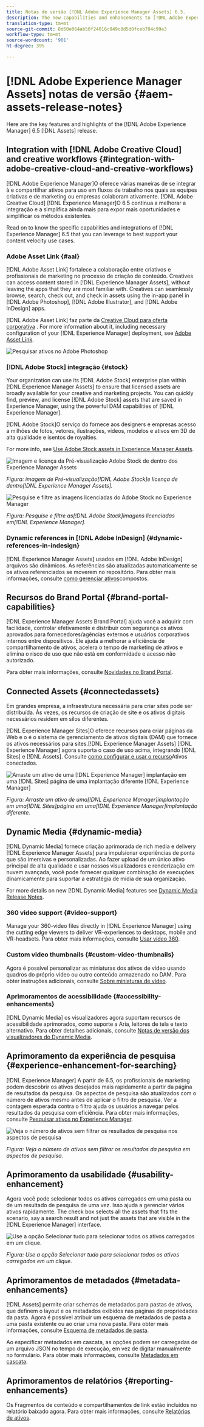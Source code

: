 ```yaml
---
title: Notas de versão [!DNL Adobe Experience Manager Assets] 6.5.
description: The new capabilities and enhancements to [!DNL Adobe Experience Manager] 6.5 [!DNL Assets].
translation-type: tm+mt
source-git-commit: 8d60e064ab50f24016c049c8d5d0fceb784c99a3
workflow-type: tm+mt
source-wordcount: '901'
ht-degree: 39%

---
```



# [!DNL Adobe Experience Manager Assets] notas de versão {#aem-assets-release-notes}

Here are the key features and highlights of the [!DNL Adobe Experience Manager] 6.5 [!DNL Assets] release.

## Integration with [!DNL Adobe Creative Cloud] and creative workflows {#integration-with-adobe-creative-cloud-and-creative-workflows}

[!DNL Adobe Experience Manager]O oferece várias maneiras de se integrar à e compartilhar ativos para uso em fluxos de trabalho nos quais as equipes criativas e de marketing ou empresas colaboram ativamente. [!DNL Adobe Creative Cloud] [!DNL Experience Manager]O 6.5 continua a melhorar a integração e a simplifica ainda mais para expor mais oportunidades e simplificar os métodos existentes.

Read on to know the specific capabilities and integrations of [!DNL Experience Manager] 6.5 that you can leverage to best support your content velocity use cases.

### Adobe Asset Link {#aal}

[!DNL Adobe Asset Link] fortalece a colaboração entre criativos e profissionais de marketing no processo de criação de conteúdo. Creatives can access content stored in [!DNL Experience Manager Assets], without leaving the apps that they are most familiar with. Creatives can seamlessly browse, search, check out, and check in assets using the in-app panel in [!DNL Adobe Photoshop], [!DNL Adobe Illustrator], and [!DNL Adobe InDesign] apps.

[!DNL Adobe Asset Link] faz parte da [Creative Cloud para oferta corporativa](https://www.adobe.com/br/creativecloud/business/enterprise.html) . For more information about it, including necessary configuration of your [!DNL Experience Manager] deployment, see [Adobe Asset Link](https://helpx.adobe.com/br/enterprise/using/adobe-asset-link.html).

![Pesquisar ativos no Adobe Photoshop](assets/asset_search_photoshop.png)

### [!DNL Adobe Stock] integração {#stock}

Your organization can use its [!DNL Adobe Stock] enterprise plan within [!DNL Experience Manager Assets] to ensure that licensed assets are broadly available for your creative and marketing projects. You can quickly find, preview, and license [!DNL Adobe Stock] assets that are saved in Experience Manager, using the powerful DAM capabilities of [!DNL Experience Manager].

[!DNL Adobe Stock]O serviço do fornece aos designers e empresas acesso a milhões de fotos, vetores, ilustrações, vídeos, modelos e ativos em 3D de alta qualidade e isentos de royalties.

For more info, see [Use Adobe Stock assets in Experience Manager Assets](/help/assets/aem-assets-adobe-stock.md).

![Imagem e licença da Pré-visualização Adobe Stock de dentro dos Experience Manager Assets](assets/stock_image_preview_license_options.png)

*Figura: imagem de Pré-visualização[!DNL Adobe Stock]e licença de dentro[!DNL Experience Manager Assets].*

![Pesquise e filtre as imagens licenciadas do Adobe Stock no Experience Manager](assets/aem-search-filters2.jpg)

*Figura: Pesquise e filtre as[!DNL Adobe Stock]imagens licenciadas em[!DNL Experience Manager].*

### Dynamic references in [!DNL Adobe InDesign] {#dynamic-references-in-indesign}

[!DNL Experience Manager Assets] usados em [!DNL Adobe InDesign] arquivos são dinâmicos. As referências são atualizadas automaticamente se os ativos referenciados se moverem no repositório. Para obter mais informações, consulte [como gerenciar ativos](/help/assets/managing-linked-subassets.md)compostos.

## Recursos do Brand Portal {#brand-portal-capabilities}

[!DNL Experience Manager Assets Brand Portal] ajuda você a adquirir com facilidade, controlar efetivamente e distribuir com segurança os ativos aprovados para fornecedores/agências externos e usuários corporativos internos entre dispositivos. Ele ajuda a melhorar a eficiência de compartilhamento de ativos, acelera o tempo de marketing de ativos e elimina o risco de uso que não está em conformidade e acesso não autorizado.

Para obter mais informações, consulte [Novidades no Brand Portal](https://helpx.adobe.com/experience-manager/brand-portal/using/whats-new.html).

## Connected Assets {#connectedassets}

Em grandes empresa, a infraestrutura necessária para criar sites pode ser distribuída. Às vezes, os recursos de criação de site e os ativos digitais necessários residem em silos diferentes.

[!DNL Experience Manager Sites]O oferece recursos para criar páginas da Web e o é o sistema de gerenciamento de ativos digitais (DAM) que fornece os ativos necessários para sites.[!DNL Experience Manager Assets] [!DNL Experience Manager] agora suporta o caso de uso acima, integrando [!DNL Sites] e [!DNL Assets]. Consulte [como configurar e usar o recurso](/help/assets/use-assets-across-connected-assets-instances.md)Ativos conectados.

![Arraste um ativo de uma [!DNL Experience Manager] implantação em uma [!DNL Sites] página de uma implantação diferente [!DNL Experience Manager]](assets/connected-assets-drag-and-drop-only.gif)

*Figura: Arraste um ativo de uma[!DNL Experience Manager]implantação em uma[!DNL Sites]página em uma[!DNL Experience Manager]implantação diferente.*

## Dynamic Media {#dynamic-media}

[!DNL Dynamic Media] fornece criação aprimorada de rich media e delivery [!DNL Experience Manager Assets] para impulsionar experiências de ponta que são imersivas e personalizadas. Ao fazer upload de um único ativo principal de alta qualidade e usar nossos visualizadores e renderização em nuvem avançada, você pode fornecer qualquer combinação de execuções dinamicamente para suportar a estratégia de mídia de sua organização.

For more details on new [!DNL Dynamic Media] features see [Dynamic Media Release Notes](https://docs.adobe.com/content/help/en/dynamic-media-developer-resources/release-notes/s7rn2017.html).

### 360 video support {#video-support}

Manage your 360-video files directly in [!DNL Experience Manager] using the cutting edge viewers to deliver VR-experiences to desktops, mobile and VR-headsets. Para obter mais informações, consulte [Usar vídeo 360](/help/assets/360-video.md).

### Custom video thumbnails {#custom-video-thumbnails}

Agora é possível personalizar as miniaturas dos ativos de vídeo usando quadros do próprio vídeo ou outro conteúdo armazenado no DAM. Para obter instruções adicionais, consulte [Sobre miniaturas de vídeo](/help/assets/video.md#about-video-thumbnails-in-dynamic-media-scene-mode).

### Aprimoramentos de acessibilidade {#accessibility-enhancements}

[!DNL Dynamic Media] os visualizadores agora suportam recursos de acessibilidade aprimorados, como suporte a Aria, leitores de tela e texto alternativo. Para obter detalhes adicionais, consulte [Notas de versão dos visualizadores do Dynamic Media](https://docs.adobe.com/content/help/en/dynamic-media-developer-resources/library/home.html).

## Aprimoramento da experiência de pesquisa {#experience-enhancement-for-searching}

[!DNL Experience Manager] A partir de 6.5, os profissionais de marketing podem descobrir os ativos desejados mais rapidamente a partir da página de resultados da pesquisa. Os aspectos de pesquisa são atualizados com o número de ativos mesmo antes de aplicar o filtro de pesquisa. Ver a contagem esperada contra o filtro ajuda os usuários a navegar pelos resultados da pesquisa com eficiência. Para obter mais informações, consulte [Pesquisar ativos no Experience Manager](../assets/search-assets.md).

![Veja o número de ativos sem filtrar os resultados de pesquisa nos aspectos de pesquisa](/help/assets/assets/asset_search_results_in_facets_filters.png)

*Figura: Veja o número de ativos sem filtrar os resultados da pesquisa em aspectos de pesquisa.*

## Aprimoramento da usabilidade {#usability-enhancement}

Agora você pode selecionar todos os ativos carregados em uma pasta ou de um resultado de pesquisa de uma vez. Isso ajuda a gerenciar vários ativos rapidamente. The check box selects all the assets that fits the scenario, say a search result and not just the assets that are visible in the [!DNL Experience Manager] interface.

![Use a opção Selecionar tudo para selecionar todos os ativos carregados em um clique.](assets/select-all-in-aem-assets.gif)

*Figura: Use a opção Selecionar tudo para selecionar todos os ativos carregados em um clique.*

## Aprimoramentos de metadados {#metadata-enhancements}

[!DNL Assets] permite criar schemas de metadados para pastas de ativos, que definem o layout e os metadados exibidos nas páginas de propriedades da pasta. Agora é possível atribuir um esquema de metadados de pasta a uma pasta existente ou ao criar uma nova pasta. Para obter mais informações, consulte [Esquema de metadados de pasta](/help/assets/folder-metadata-schema.md).

Ao especificar metadados em cascata, as opções podem ser carregadas de um arquivo JSON no tempo de execução, em vez de digitar manualmente no formulário. Para obter mais informações, consulte [Metadados em cascata](/help/assets/cascading-metadata.md).

## Aprimoramentos de relatórios {#reporting-enhancements}

Os Fragmentos de conteúdo e compartilhamentos de link estão incluídos no relatório baixado agora. Para obter mais informações, consulte [Relatórios de ativos](/help/assets/asset-reports.md).
